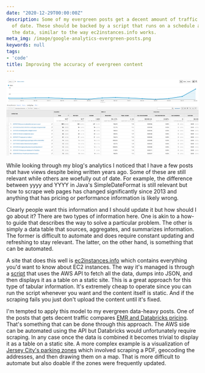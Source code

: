 ```yaml
---
date: "2020-12-29T00:00:00Z"
description: Some of my evergreen posts get a decent amount of traffic but are out
  of date. These should be backed by a script that runs on a schedule and refreshes
  the data, similar to the way ec2instances.info works.
meta_img: /image/google-analytics-evergreen-posts.png
keywords: null
tags:
- 'code'
title: Improving the accuracy of evergreen content
---
```

![Google Analytics highlighting my evergreen posts](/image/google-analytics-evergreen-posts.png)

While looking through my blog's analytics I noticed that I have a few posts that have views despite being written years ago. Some of these are still relevant while others are woefully out of date. For example, the difference between yyyy and YYYY in Java's SimpleDateFormat is still relevant but how to scrape web pages has changed significantly since 2013 and anything that has pricing or performance information is likely wrong.

Clearly people want this information and I should update it but how should I go about it? There are two types of information here. One is akin to a how-to guide that describes the way to solve a particular problem. The other is simply a data table that sources, aggregates, and summarizes information. The former is difficult to automate and does require constant updating and refreshing to stay relevant. The latter, on the other hand, is something that can be automated.

A site that does this well is [ec2instances.info](https://www.ec2instances.info/) which contains everything you'd want to know about EC2 instances. The way it's managed is through a [script](https://github.com/powdahound/ec2instances.info) that uses the AWS API to fetch all the data, dumps into JSON, and then displays it as a table on a static site. This is a great approach for this type of tabular information. It's extremely cheap to operate since you can run the script whenever you want and the content itself is static. And if the scraping fails you just don't upload the content until it's fixed.

I'm tempted to apply this model to my evergreen data-heavy posts. One of the posts that gets decent traffic compares [EMR and Databricks pricing](/2018/12/10/emr-vs-databricks-costs/). That's something that can be done through this approach. The AWS side can be automated using the API but Databricks would unfortunately require scraping. In any case once the data is combined it becomes trivial to display it as a table on a static site. A more complex example is a visualization of [Jersey City's parking zones](/2015/09/24/mapping-the-jersey-city-parking-zones-ii/) which involved scraping a PDF, geocoding the addresses, and then drawing them on a map. That is more difficult to automate but also doable if the zones were frequently updated.
